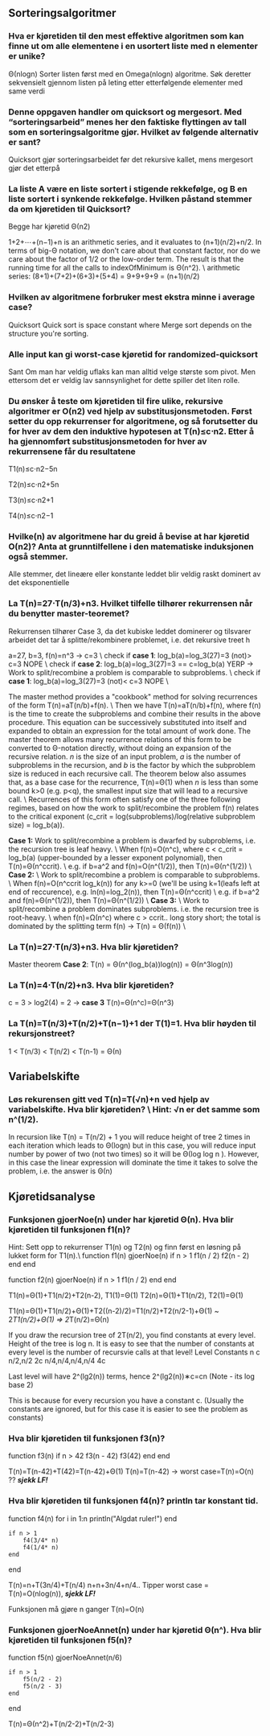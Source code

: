 
## Sorteringsalgoritmer

### Hva er kjøretiden til den mest effektive algoritmen som kan finne ut om alle elementene i en usortert liste med n elementer er unike?
Θ(nlogn)
Sorter listen først med en Omega(nlogn) algoritme. Søk deretter sekvensielt gjennom listen på leting etter etterfølgende elementer med same verdi

### Denne oppgaven handler om quicksort og mergesort. Med “sorteringsarbeid” menes her den faktiske flyttingen av tall som en sorteringsalgoritme gjør. Hvilket av følgende alternativ er sant?
Quicksort gjør sorteringsarbeidet før det rekursive kallet, mens mergesort gjør det etterpå

### La liste A være en liste sortert i stigende rekkefølge, og B en liste sortert i synkende rekkefølge. Hvilken påstand stemmer da om kjøretiden til Quicksort?
Begge har kjøretid Θ(n2)


1+2+⋯+(n−1)+n is an arithmetic series, and it evaluates to (n+1)(n/2)+n/2. In terms of big-Θ notation, we don't care about that constant factor, nor do we care about the factor of 1/2 or the low-order term. The result is that the running time for all the calls to indexOfMinimum is Θ(n^2). \\
arithmetic series: (8+1)+(7+2)+(6+3)+(5+4) = 9+9+9+9 = (n+1)(n/2)

### Hvilken av algoritmene forbruker mest ekstra minne i average case?
Quicksort
Quick sort is space constant where Merge sort depends on the structure you're sorting.

### Alle input kan gi worst-case kjøretid for randomized-quicksort
Sant
Om man har veldig uflaks kan man alltid velge største som pivot. Men ettersom det er veldig lav sannsynlighet for dette spiller det liten rolle.

### Du ønsker å teste om kjøretiden til fire ulike, rekursive algoritmer er O(n2) ved hjelp av substitusjonsmetoden. Først setter du opp rekurrenser for algoritmene, og så forutsetter du for hver av dem den induktive hypotesen at T(n)≤c⋅n2. Etter å ha gjennomført substitusjonsmetoden for hver av rekurrensene får du resultatene
T1(n)≤c⋅n2−5n

T2(n)≤c⋅n2+5n

T3(n)≤c⋅n2+1

T4(n)≤c⋅n2−1

### Hvilke(n) av algoritmene har du greid å bevise at har kjøretid O(n2)? Anta at grunntilfellene i den matematiske induksjonen også stemmer.
Alle stemmer, det lineære eller konstante leddet blir veldig raskt dominert av det eksponentielle 

### La T(n)=27⋅T(n/3)+n3. Hvilket tilfelle tilhører rekurrensen når du benytter master-teoremet?
Rekurrensen tilhører Case 3, da det kubiske leddet dominerer og tilsvarer arbeidet det tar å splitte/rekombinere problemet, i.e. det rekursive treet h

a=27, b=3, f(n)=n^3 -> c=3 \\
check if **case 1**: log_b(a)=log_3(27)=3 (not)> c=3 NOPE \\
check if **case 2**: log_b(a)=log_3(27)=3 == c=log_b(a) YERP -> Work to split/recombine a problem is comparable to subproblems. \\
check if **case 1**: log_b(a)=log_3(27)=3 (not)< c=3 NOPE \\

The master method provides a "cookbook" method for solving recurrences of the form T(n)=aT(n/b)+f(n). \\
Then we have T(n)=aT(n/b)+f(n), where f(n) is the time to create the subproblems and combine their results in the above procedure. This equation can be successively substituted into itself and expanded to obtain an expression for the total amount of work done. The master theorem allows many recurrence relations of this form to be converted to Θ-notation directly, without doing an expansion of the recursive relation. *n* is the size of an input problem, *a* is the number of subproblems in the recursion, and *b* is the factor by which the subproblem size is reduced in each recursive call. The theorem below also assumes that, as a base case for the recurrence, T(n)=Θ(1) when *n* is less than some bound k>0 (e.g. p<q), the smallest input size that will lead to a recursive call. \\
Recurrences of this form often satisfy one of the three following regimes, based on how the work to split/recombine the problem f(n) relates to the critical exponent (c_crit = log(subproblems)/log(relative subproblem size) = log_b(a)).

**Case 1:** 
Work to split/recombine a problem is dwarfed by subproblems, i.e. the recursion tree is leaf heavy. \\
When f(n)=O(n^c), where c < c_crit = log_b(a) (upper-bounded by a lesser exponent polynomial), then T(n)=Θ(n^ccrit). \\
e.g. if b=a^2 and f(n)=O(n^(1/2)), then T(n)=Θ(n^(1/2)) \\
**Case 2:** \\
Work to split/recombine a problem is comparable to subproblems. \\
When f(n)=O(n^ccrit log_k(n)) for any k>=0 (we'll be using k=1(leafs left at end of reccurence), e.g. ln(n)=log_2(n)), then T(n)=Θ(n^ccrit) \\
e.g. if b=a^2 and f(n)=Θ(n^(1/2)), then T(n)=Θ(n^(1/2)) \\
**Case 3:** \\
Work to split/recombine a problem dominates subproblems. i.e. the recursion tree is root-heavy. \\
when f(n)=Ω(n^c) where c > ccrit.. long story short; the total is dominated by the splitting term f(n) -> T(n) = Θ(f(n)) \\

### La T(n)=27⋅T(n/3)+n3. Hva blir kjøretiden?
Master theorem **Case 2**: T(n) = Θ(n^(log_b(a))log(n)) = Θ(n^3log(n))

### La T(n)=4⋅T(n/2)+n3. Hva blir kjøretiden?
c = 3 > log2(4) = 2 -> **case 3** T(n)=Θ(n^c)=Θ(n^3)

### La T(n)=T(n/3)+T(n/2)+T(n−1)+1 der T(1)=1. Hva blir høyden til rekursjonstreet?
1 < T(n/3) < T(n/2) < T(n-1) = Θ(n)

## Variabelskifte

### Løs rekurensen gitt ved T(n)=T(√n)+n ved hjelp av variabelskifte. Hva blir kjøretiden? \\ Hint: √n er det samme som n^(1/2).
In recursion like T(n) = T(n/2) + 1 you will reduce height of tree 2 times in each iteration which leads to Θ(logn) but in this case, you will reduce input number by power of two (not two times) so it will be Θ(log log n ). However, in this case the linear expression will dominate the time it takes to solve the problem, i.e. the answer is Θ(n)

## Kjøretidsanalyse

### Funksjonen gjoerNoe(n) under har kjøretid Θ(n). Hva blir kjøretiden til funksjonen f1(n)?
Hint: Sett opp to rekurrenser T1(n) og T2(n) og finn først en løsning på lukket form for T1(n).\\
function f1(n)
    gjoerNoe(n)
    if n > 1
        f1(n / 2)
        f2(n - 2)
    end
end

function f2(n)
    gjoerNoe(n)
    if n > 1
        f1(n / 2)
    end
end

T1(n)=Θ(1)+T1(n/2)+T2(n-2), T1(1)=Θ(1)
T2(n)=Θ(1)+T1(n/2), T2(1)=Θ(1)

T1(n)=Θ(1)+T1(n/2)+Θ(1)+T2((n-2)/2)=T1(n/2)+T2(n/2-1)+Θ(1) ~ 2*T1(n/2)+Θ(1)
=> 2*T(n/2)=Θ(n)

If you draw the recursion tree of 2T(n/2), you find constants at every level. Height of the tree is log n. It is easy to see that the number of constants at every level is the number of recursvie calls at that level!
Level                  Constants
n                        c
n/2,n/2                  2c
n/4,n/4,n/4,n/4          4c

Last level will have 2^(lg2(n)) terms, hence 2^(lg2(n))∗c=cn (Note - its log base 2) 

This is because for every recursion you have a constant c. (Usually the constants are ignored, but for this case it is easier to see the problem as constants)

### Hva blir kjøretiden til funksjonen f3(n)?
function f3(n)
    if n > 42
        f3(n - 42)
        f3(42)
    end
end

T(n)=T(n-42)+T(42)=T(n-42)+Θ(1)
T(n)=T(n-42) -> worst case=T(n)=O(n) ?? ***sjekk LF!***

### Hva blir kjøretiden til funksjonen f4(n)? println tar konstant tid.
function f4(n)
    for i in 1:n
        println("Algdat ruler!")
    end

    if n > 1
        f4(3/4* n)
        f4(1/4* n)
    end
end

T(n)=n+T(3n/4)+T(n/4)
n+n+3n/4+n/4.. Tipper worst case = T(n)=O(nlog(n)), ***sjekk LF!***


Funksjonen må gjøre n ganger T(n)=O(n)

### Funksjonen gjoerNoeAnnet(n) under har kjøretid Θ(n^). Hva blir kjøretiden til funksjonen f5(n)?
function f5(n)
    gjoerNoeAnnet(n/6)

    if n > 1
        f5(n/2 - 2)
        f5(n/2 - 3)
    end
end

T(n)=Θ(n^2)+T(n/2-2)+T(n/2-3)


